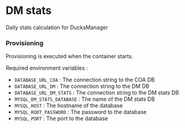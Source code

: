 # DM stats

Daily stats calculation for DucksManager

### Provisioning

Provisioning is executed when the container starts.

Required environment variables :

- `DATABASE_URL_COA` : The connection string to the COA DB
- `DATABASE_URL_DM` : The connection string to the DM DB
- `DATABASE_URL_DM_STATS` : The connection string to the DM stats DB
- `MYSQL_DM_STATS_DATABASE` : The name of the DM stats DB
- `MYSQL_HOST` : The hostname of the database
- `MYSQL_ROOT_PASSWORD` : The password to the database
- `MYSQL_PORT` : The port to the database
